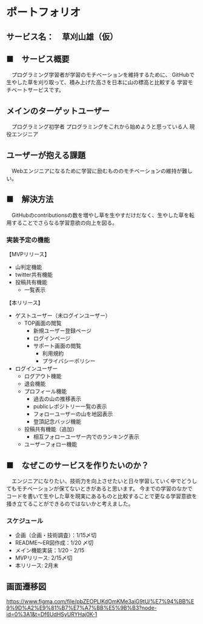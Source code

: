 # ポートフォリオ

## サービス名：　草刈山雄（仮）


## ■　サービス概要
　プログラミング学習者が学習のモチベーションを維持するために、
  GitHubで生やした草を刈り取って、積み上げた高さを日本に山の標高と比較する
  学習モチベートサービスです。

## メインのターゲットユーザー
　プログラミング初学者
  プログラミングをこれから始めようと思っている人
  現役エンジニア

## ユーザーが抱える課題
　Webエンジニアになるために学習に励むもののモチベーションの維持が難しい。

## ■　解決方法
　GitHubのcontributionsの数を増やし草を生やすだけだなく、生やした草を転用することでさらなる学習意欲の向上を図る。

### 実装予定の機能
【MVPリリース】
* 山判定機能
* twitter共有機能
* 投稿共有機能
  - 一覧表示

【本リリース】
* ゲストユーザー（未ログインユーザー）
  - TOP画面の閲覧
    - 新規ユーザー登録ページ
    - ログインページ
    - サポート画面の閲覧
      - 利用規約
      - プライバシーポリシー
* ログインユーザー
  - ログアウト機能
  - 退会機能
  - プロフィール機能
    - 過去の山の推移表示
    - publicレポジトリー一覧の表示
    - フォローユーザーの山を地図表示
    - 登頂記念バッジ機能
  - 投稿共有機能（追加）
    - 相互フォローユーザー内でのランキング表示
  - ユーザーフォロー機能


## ■　なぜこのサービスを作りたいのか？
　エンジニアになりたい、技術力を向上させたいと日々学習していく中でどうしてもモチベーションが保てないときがあると思います。
  今までの学習のなかでコードを書いて生やした草を現実にあるものと比較することで更なる学習意欲を掻き立てることができるのではないかと考えました。

### スケジュール
- 企画（企画・技術調査）：1/15〆切
- README〜ER図作成：1/20 〆切
- メイン機能実装：1/20 - 2/15
- MVPリリース: 2/15〆切
- 本リリース: 2月末

## 画面遷移図
https://www.figma.com/file/pbZEOPLIKdOmKMe3aiG9tU/%E7%94%BB%E9%9D%A2%E9%81%B7%E7%A7%BB%E5%9B%B3?node-id=0%3A1&t=Df6UdHSyURYHaj0K-1